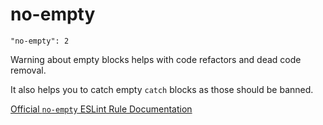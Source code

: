# no-empty

    "no-empty": 2

Warning about empty blocks helps with code refactors and
dead code removal.

It also helps you to catch empty `catch` blocks as those
should be banned.

[Official `no-empty` ESLint Rule Documentation][no-empty-docs]

[no-empty-docs]: https://github.com/eslint/eslint/blob/master/docs/rules/no-empty.md
